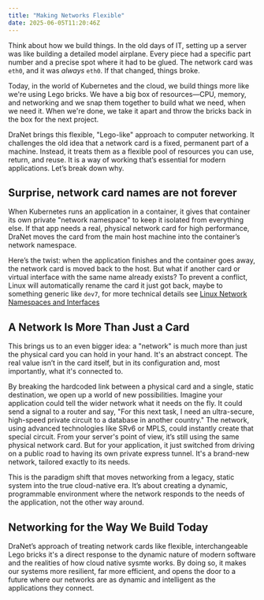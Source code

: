 ```yaml
---
title: "Making Networks Flexible"
date: 2025-06-05T11:20:46Z
---
```


Think about how we build things. In the old days of IT, setting up a server was like building a detailed model airplane.
Every piece had a specific part number and a precise spot where it had to be glued. The network card was `eth0`,
and it was *always* `eth0`. If that changed, things broke.

Today, in the world of Kubernetes and the cloud, we build things more like we're using Lego bricks.
We have a big box of resources—CPU, memory, and networking and we snap them together to build what we need,
when we need it. When we're done, we take it apart and throw the bricks back in the box for the next project.

DraNet brings this flexible, "Lego-like" approach to computer networking.
It challenges the old idea that a network card is a fixed, permanent part of a machine.
Instead, it treats them as a flexible pool of resources you can use, return, and reuse.
It is a way of working that’s essential for modern applications. Let’s break down why.

## Surprise, network card names are not forever

When Kubernetes runs an application in a container, it gives that container its own private "network namespace"
to keep it isolated from everything else.
If that app needs a real, physical network card for high performance, DraNet moves the card from the main host
machine into the container’s network namespace.

Here’s the twist: when the application finishes and the container goes away, the network card is moved back to the host.
But what if another card or virtual interface with the same name already exists? To prevent a conflict,
Linux will automatically rename the card it just got back, maybe to something generic like `dev7`, for more technical
details see [Linux Network Namespaces and Interfaces](/docs/concepts/linux-network-interfaces/)


## A Network Is More Than Just a Card

This brings us to an even bigger idea: a "network" is much more than just the physical card you can hold in your hand.
It's an abstract concept. The real value isn’t in the card itself, but in its configuration and, most importantly, what it's connected to.

By breaking the hardcoded link between a physical card and a single, static destination, we open up a world of new possibilities.
Imagine your application could tell the wider network what it needs on the fly. It could send a signal to a router and say,
"For this next task, I need an ultra-secure, high-speed private circuit to a database in another country."
The network, using advanced technologies like SRv6 or MPLS, could instantly create that special circuit.
From your server's point of view, it’s still using the same physical network card. But for your application,
it just switched from driving on a public road to having its own private express tunnel. It's a brand-new network, tailored exactly to its needs.

This is the paradigm shift that moves networking from a legacy, static system into the true cloud-native era.
It’s about creating a dynamic, programmable environment where the network responds to the needs of the application,
not the other way around.

## Networking for the Way We Build Today

DraNet’s approach of treating network cards like flexible, interchangeable Lego bricks it's a direct response
to the dynamic nature of modern software and the realities of how cloud native sysmte works. By doing so,
it makes our systems more resilient, far more efficient, and opens the door to a future where our networks are
as dynamic and intelligent as the applications they connect.

